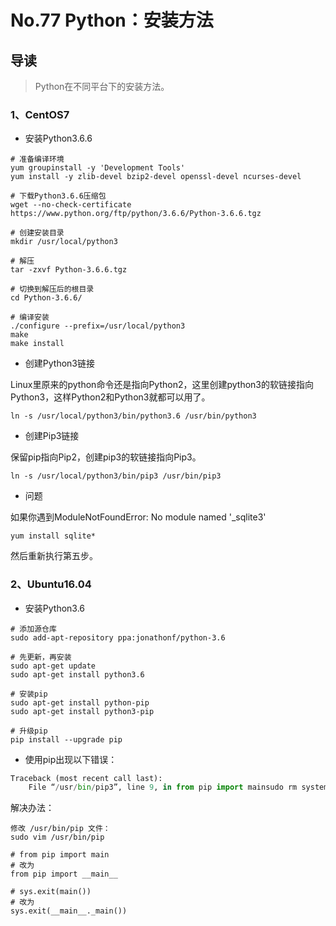 # No.77 Python：安装方法

## 导读

> Python在不同平台下的安装方法。

### 1、CentOS7

- 安装Python3.6.6

```shell
# 准备编译环境
yum groupinstall -y 'Development Tools'
yum install -y zlib-devel bzip2-devel openssl-devel ncurses-devel

# 下载Python3.6.6压缩包
wget --no-check-certificate https://www.python.org/ftp/python/3.6.6/Python-3.6.6.tgz

# 创建安装目录
mkdir /usr/local/python3

# 解压
tar -zxvf Python-3.6.6.tgz

# 切换到解压后的根目录
cd Python-3.6.6/

# 编译安装
./configure --prefix=/usr/local/python3
make
make install
```

- 创建Python3链接

Linux里原来的python命令还是指向Python2，这里创建python3的软链接指向Python3，这样Python2和Python3就都可以用了。

```shell
ln -s /usr/local/python3/bin/python3.6 /usr/bin/python3
```

- 创建Pip3链接

保留pip指向Pip2，创建pip3的软链接指向Pip3。

```shell
ln -s /usr/local/python3/bin/pip3 /usr/bin/pip3
```

- 问题

如果你遇到ModuleNotFoundError: No module named '_sqlite3'

```shell
yum install sqlite*
```

然后重新执行第五步。

### 2、Ubuntu16.04

- 安装Python3.6

```shell
# 添加源仓库
sudo add-apt-repository ppa:jonathonf/python-3.6

# 先更新，再安装
sudo apt-get update
sudo apt-get install python3.6

# 安装pip
sudo apt-get install python-pip
sudo apt-get install python3-pip

# 升级pip
pip install --upgrade pip
```

- 使用pip出现以下错误：

```python
Traceback (most recent call last):
    File “/usr/bin/pip3”, line 9, in from pip import mainsudo rm system.reg
```

解决办法：

```shell
修改 /usr/bin/pip 文件：
sudo vim /usr/bin/pip

# from pip import main
# 改为
from pip import __main__

# sys.exit(main())
# 改为
sys.exit(__main__._main())
```

